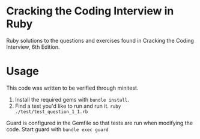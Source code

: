 # Cracking the Coding Interview in Ruby
Ruby solutions to the questions and exercises found in Cracking the Coding Interview, 6th Edition.

# Usage
This code was written to be verified through minitest.
1. Install the required gems with `bundle install`. 
2. Find a test you'd like to run and run it. `ruby ./test/test_question_1_1.rb`

Guard is configured in the Gemfile so that tests are run when modifying the code. Start guard with `bundle exec guard`